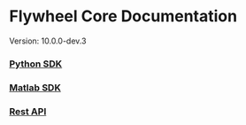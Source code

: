 # Flywheel Core Documentation
Version: 10.0.0-dev.3

### [Python SDK](python/)

### [Matlab SDK](matlab/)

### [Rest API](swagger/index.html)

